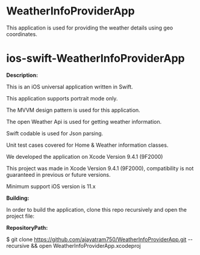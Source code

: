 # WeatherInfoProviderApp
This application is used for providing the weather details using geo coordinates.

ios-swift-WeatherInfoProviderApp 
=================

__Description:__  

This is an iOS universal application written in Swift.

This application supports  portrait mode only.  

The MVVM design pattern is used for this application.

The open Weather Api is used for getting weather information.

Swift codable is used for Json parsing.

Unit test cases covered for Home & Weather information classes.

We developed the application on Xcode Version 9.4.1 (9F2000)

This project was made in Xcode Version 9.4.1 (9F2000), compatibility is not guaranteed in previous or future versions.

Minimum support iOS version is 11.x

__Building:__  

In order to build the application, clone this repo recursively and open the project file:

__RepositoryPath:__  

$ git clone https://github.com/ajayatram750/WeatherInfoProviderApp.git --recursive && open WeatherInfoProviderApp.xcodeproj


